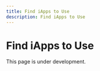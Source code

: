 ```yaml
---
title: Find iApps to Use
description: Find iApps to Use
---
```


# Find iApps to Use

This page is under development.

<!-- TODO: Add the guide for finding iApps to use -->
